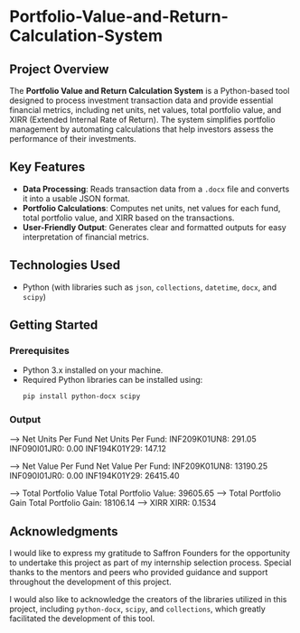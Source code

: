 # Portfolio-Value-and-Return-Calculation-System

## Project Overview
The **Portfolio Value and Return Calculation System** is a Python-based tool designed to process investment transaction data and provide essential financial metrics, including net units, net values, total portfolio value, and XIRR (Extended Internal Rate of Return). The system simplifies portfolio management by automating calculations that help investors assess the performance of their investments.

## Key Features
- **Data Processing**: Reads transaction data from a `.docx` file and converts it into a usable JSON format.
- **Portfolio Calculations**: Computes net units, net values for each fund, total portfolio value, and XIRR based on the transactions.
- **User-Friendly Output**: Generates clear and formatted outputs for easy interpretation of financial metrics.

## Technologies Used
- Python (with libraries such as `json`, `collections`, `datetime`, `docx`, and `scipy`)

## Getting Started

### Prerequisites
- Python 3.x installed on your machine.
- Required Python libraries can be installed using:
  ```bash
  pip install python-docx scipy

### Output
--> Net Units Per Fund
Net Units Per Fund:
INF209K01UN8: 291.05
INF090I01JR0: 0.00
INF194K01Y29: 147.12

--> Net Value Per Fund
Net Value Per Fund:
INF209K01UN8: 13190.25
INF090I01JR0: 0.00
INF194K01Y29: 26415.40

--> Total Portfolio Value
Total Portfolio Value: 39605.65
--> Total Portfolio Gain
Total Portfolio Gain: 18106.14
--> XIRR
XIRR: 0.1534


## Acknowledgments
I would like to express my gratitude to Saffron Founders for the opportunity to undertake this project as part of my internship selection process. Special thanks to the mentors and peers who provided guidance and support throughout the development of this project. 

I would also like to acknowledge the creators of the libraries utilized in this project, including `python-docx`, `scipy`, and `collections`, which greatly facilitated the development of this tool.

